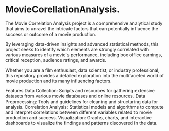 # MovieCorellationAnalysis.
The Movie Correlation Analysis project is a comprehensive analytical study that aims to unravel the intricate factors that can potentially influence the success or outcome of a movie production. 

By leveraging data-driven insights and advanced statistical methods, this project seeks to identify which elements are strongly correlated with various measures of a movie's performance, including box office earnings, critical reception, audience ratings, and awards.

Whether you are a film enthusiast, data scientist, or industry professional, this repository provides a detailed exploration into the multifaceted world of movie production and its many influencing factors.

Features
Data Collection: Scripts and resources for gathering extensive datasets from various movie databases and online resources.
Data Preprocessing: Tools and guidelines for cleaning and structuring data for analysis.
Correlation Analysis: Statistical models and algorithms to compute and interpret correlations between different variables related to movie production and success.
Visualization: Graphs, charts, and interactive dashboards to visualize the findings and patterns discovered in the data.
